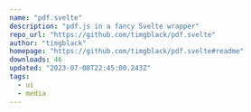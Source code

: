 ```yaml
---
name: "pdf.svelte"
description: "pdf.js in a fancy Svelte wrapper"
repo_url: "https://github.com/timgblack/pdf.svelte"
author: "timgblack"
homepage: "https://github.com/timgblack/pdf.svelte#readme"
downloads: 46
updated: "2023-07-08T22:45:00.243Z"
tags: 
  - ui
  - media
---
```


